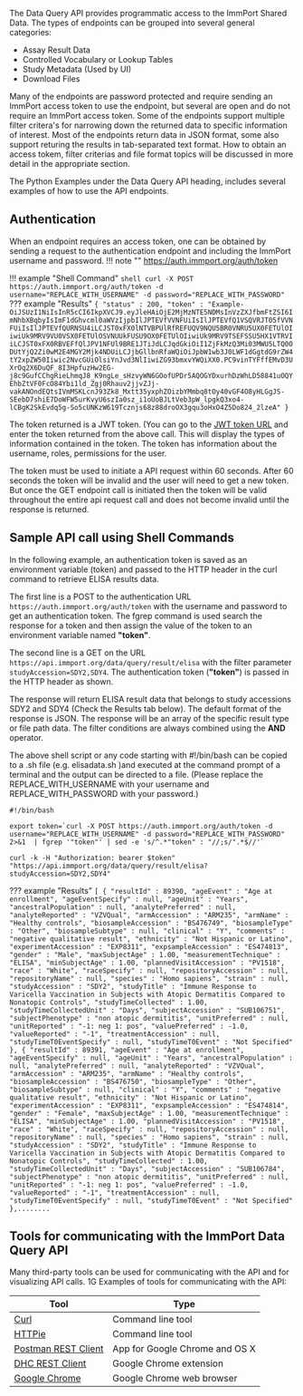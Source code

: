 The Data Query API provides programmatic access to the ImmPort Shared Data. 
The types of endpoints can be grouped into several general categories:

* Assay Result Data
* Controlled Vocabulary or Lookup Tables
* Study Metadata (Used by UI)
* Download Files

Many of the endpoints are password protected and require sending an ImmPort access token to use the endpoint, but several are open and do not require an ImmPort access token. Some of the endpoints support multiple filter critera's for narrowing down the returned data to specific information of interest. Most of the endpoints return data in JSON format, some also support returing the results in tab-separated text format. How to obtain an access tokem, filter criterias and file format topics will be discussed in more detail in the appropriate section.

The Python Examples under the Data Query API heading, includes several examples of how to use the API endpoints.

## Authentication
When an endpoint requires an access token, one can be obtained by sending a request to the authentication endpoint and including the ImmPort username and password.
!!! note ""
    https://auth.immport.org/auth/token

!!! example "Shell Command"
    ``` shell
    curl -X POST https://auth.immport.org/auth/token -d username="REPLACE_WITH_USERNAME" -d password="REPLACE_WITH_PASSWORD"
    ```
??? example "Results"
    ```
    {
    "status" : 200,
    "token" : "Example-OiJSUzI1NiIsInR5cCI6IkpXVCJ9.eyJleHAiOjE2MjMzNTE5NDMsInVzZXJfbmFtZSI6ImNhbXBqbyIsImF1dGhvcml0aWVzIjpbIlJPTEVfVVNFUiIsIlJPTEVfQ1VSQVRJT05fVVNFUiIsIlJPTEVfQURNSU4iLCJST0xFX0lNTVBPUlRfREFUQV9NQU5BR0VNRU5UX0FETUlOIiwiUk9MRV9VU0VSX0FETUlOSVNUUkFUSU9OX0FETUlOIiwiUk9MRV9TSEFSSU5HX1VTRVIiLCJST0xFX0RBVEFfQlJPV1NFUl9BRE1JTiJdLCJqdGkiOiI1ZjFkMzQ3Mi03MWU5LTQ0ODUtYjQ2Zi0wM2E4MGY2Mjk4NDUiLCJjbGllbnRfaWQiOiJpbW1wb3J0LWF1dGgtdG9rZW4tY2xpZW50Iiwic2NvcGUiOlsiYnJvd3NlIiwiZG93bmxvYWQiXX0.PC9vinTYFffEMvD3UXrOq2X6DuQF_8I3HpfuzHw2EG-j8c9GufCChgRieLhmqJ8_K9ngLe_sHzvyWN6GOofUPDr5AQOGYDxurhDzWhLD58841uOQYEhbZtVF0FcO84Ybi1ld_Zgj0Rhauv2jjvZJj-vakANOndEQtsIVmMSKLcnJ93Zk8_Mxtt35yxphZOizbYMmbq8tOy40vGF4O8yHLGgJS-SEebD7shiE7DoWFW5urKvyU6szIa0sz_i1oUoBJLtVeb3pW_lpgkQ3xo4-lCBgK2SkEvdq5g-So5cUNKzW619Tcznjs68z88droOX3gqu3oHxO4Z5Do824_2lzeA"
    }
    ```

The token returned is a JWT token. (You can go to the [JWT token URL](http://jwt.calebb.net/) and enter the token returned from the above call. This will display the types of information contained in the token. The token has information about the username, roles, permissions for the user.

The token must be used to initiate a API request within 60 seconds.  After 60 seconds the token will be invalid and the user will need to get a new token. But once the GET endpoint call is initiated then the token will be valid throughout the entire api request call and does not become invalid until the response is returned.
 
## Sample API call using Shell Commands
In the following example, an authentication token is saved as an environment variable (token) and passed to the HTTP header in the curl command to retrieve ELISA results data.

The first line is a POST to the authentication URL `https://auth.immport.org/auth/token`
with the username and password to get an authentication token. The fgrep command
is used search the response for a token and then assign the value of the token
to an environment variable named **"token"**.

The second line is a GET on the URL `https://api.immport.org/data/query/result/elisa` with the filter parameter `studyAccession=SDY2,SDY4`. The authentication token (**"token"**) is passed in the HTTP header as shown.

The response will return ELISA result data that belongs to study accessions SDY2 and SDY4 (Check the Results tab below). The default format of the response is JSON. The response will be an array of the specific result type or file path data. The filter conditions are always combined using the **AND** operator.

The above shell script or any code starting with #!/bin/bash can be copied to a .sh file (e.g. elisadata.sh )and executed at the command prompt of a terminal and the output can be directed to a file. (Please replace the REPLACE_WITH_USERNAME with your username and REPLACE_WITH_PASSWORD with your password.)

``` shell
#!/bin/bash

export token=`curl -X POST https://auth.immport.org/auth/token -d username="REPLACE_WITH_USERNAME" -d password="REPLACE_WITH_PASSWORD" 2>&1  | fgrep '"token"' | sed -e 's/^.*"token" : "//;s/".*$//'`

curl -k -H "Authorization: bearer $token" "https://api.immport.org/data/query/result/elisa?studyAccession=SDY2,SDY4"

```

??? example "Results"
    ```
    [ {
      "resultId" : 89390,
      "ageEvent" : "Age at enrollment",
      "ageEventSpecify" : null,
      "ageUnit" : "Years",
      "ancestralPopulation" : null,
      "analytePreferred" : null,
      "analyteReported" : "VZVQual",
      "armAccession" : "ARM235",
      "armName" : "Healthy controls",
      "biosampleAccession" : "BS476749",
      "biosampleType" : "Other",
      "biosampleSubtype" : null,
      "clinical" : "Y",
      "comments" : "negative qualitative result",
      "ethnicity" : "Not Hispanic or Latino",
      "experimentAccession" : "EXP8311",
      "expsampleAccession" : "ES474813",
      "gender" : "Male",
      "maxSubjectAge" : 1.00,
      "measurementTechnique" : "ELISA",
      "minSubjectAge" : 1.00,
      "plannedVisitAccession" : "PV1518",
      "race" : "White",
      "raceSpecify" : null,
      "repositoryAccession" : null,
      "repositoryName" : null,
      "species" : "Homo sapiens",
      "strain" : null,
      "studyAccession" : "SDY2",
      "studyTitle" : "Immune Response to Varicella Vaccination in Subjects with Atopic Dermatitis Compared to Nonatopic Controls",
      "studyTimeCollected" : 1.00,
      "studyTimeCollectedUnit" : "Days",
      "subjectAccession" : "SUB106751",
      "subjectPhenotype" : "non atopic dermititis",
      "unitPreferred" : null,
      "unitReported" : "-1: neg 1: pos",
      "valuePreferred" : -1.0,
      "valueReported" : "-1",
      "treatmentAccession" : null,
      "studyTimeT0EventSpecify" : null,
      "studyTimeT0Event" : "Not Specified"
    }, {
      "resultId" : 89391,
      "ageEvent" : "Age at enrollment",
      "ageEventSpecify" : null,
      "ageUnit" : "Years",
      "ancestralPopulation" : null,
      "analytePreferred" : null,
      "analyteReported" : "VZVQual",
      "armAccession" : "ARM235",
      "armName" : "Healthy controls",
      "biosampleAccession" : "BS476750",
      "biosampleType" : "Other",
      "biosampleSubtype" : null,
      "clinical" : "Y",
      "comments" : "negative qualitative result",
      "ethnicity" : "Not Hispanic or Latino",
      "experimentAccession" : "EXP8311",
      "expsampleAccession" : "ES474814",
      "gender" : "Female",
      "maxSubjectAge" : 1.00,
      "measurementTechnique" : "ELISA",
      "minSubjectAge" : 1.00,
      "plannedVisitAccession" : "PV1518",
      "race" : "White",
      "raceSpecify" : null,
      "repositoryAccession" : null,
      "repositoryName" : null,
      "species" : "Homo sapiens",
      "strain" : null,
      "studyAccession" : "SDY2",
      "studyTitle" : "Immune Response to Varicella Vaccination in Subjects with Atopic Dermatitis Compared to Nonatopic Controls",
      "studyTimeCollected" : 1.00,
      "studyTimeCollectedUnit" : "Days",
      "subjectAccession" : "SUB106784",
      "subjectPhenotype" : "non atopic dermititis",
      "unitPreferred" : null,
      "unitReported" : "-1: neg 1: pos",
      "valuePreferred" : -1.0,
      "valueReported" : "-1",
      "treatmentAccession" : null,
      "studyTimeT0EventSpecify" : null,
      "studyTimeT0Event" : "Not Specified"
    },........   
    ```

## Tools for communicating with the ImmPort Data Query API

Many third-party tools can be used for communicating with the API and for
visualizing API calls.
1G
Examples of tools for communicating with the API:

| Tool        | Type     |
| ------------- |-------------|
| [Curl](http://curl.haxx.se/docs/manpage.html) 		| Command line tool |
| [HTTPie](http://httpie.org) 	| Command line tool |
| [Postman REST Client](http://www.getpostman.com/) 														| App for Google Chrome and OS X |
| [DHC REST Client](http://restlet.com/products/dhc/)           | Google Chrome extension |
| [Google Chrome](http://www.google.com/chrome/) 	  | Google Chrome web browser 
